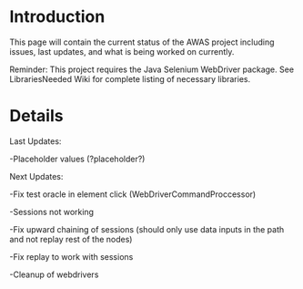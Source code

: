 # Introduction #

This page will contain the current status of the AWAS project including issues, last updates, and what is being worked on currently.

Reminder: This project requires the Java Selenium WebDriver package. See LibrariesNeeded Wiki for complete listing of necessary libraries.


# Details #

Last Updates:

-Placeholder values (?placeholder?)

Next Updates:

-Fix test oracle in element click (WebDriverCommandProccessor)

-Sessions not working

-Fix upward chaining of sessions (should only use data inputs in the path and not replay rest of the nodes)

-Fix replay to work with sessions

-Cleanup of webdrivers